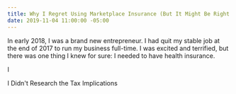 ```yaml
---
title: Why I Regret Using Marketplace Insurance (But It Might Be Right For You)
date: 2019-11-04 11:00:00 -05:00
---
```


In early 2018, I was a brand new entrepreneur. I had quit my stable job at the end of 2017 to run my business full-time. I was excited and terrified, but there was one thing I knew for sure: I needed to have health insurance. 

I 

I Didn't Research the Tax Implications
